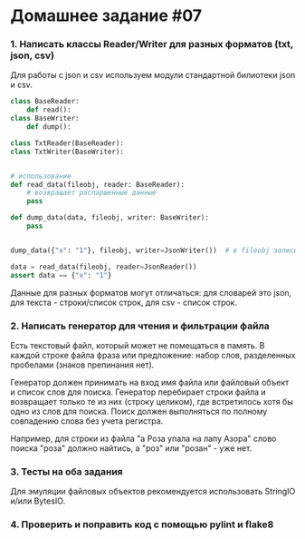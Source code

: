 # Домашнее задание #07

### 1. Написать классы Reader/Writer для разных форматов (txt, json, csv)
Для работы с json и csv используем модули стандартной билиотеки json и csv.

```py
class BaseReader:
    def read():
class BaseWriter:
    def dump():

class TxtReader(BaseReader):
class TxtWriter(BaseWriter):


# использование
def read_data(fileobj, reader: BaseReader):
    # возвращает распаршенные данные
    pass

def dump_data(data, fileobj, writer: BaseWriter):
    pass


dump_data({"x": "1"}, fileobj, writer=JsonWriter())  # в fileobj записывается json {"x": "1"}

data = read_data(fileobj, reader=JsonReader())
assert data == {"x": "1"}
```

Данные для разных форматов могут отличаться: для словарей это json, для текста - строки/список строк, для csv - список строк.


### 2. Написать генератор для чтения и фильтрации файла
Есть текстовый файл, который может не помещаться в память.
В каждой строке файла фраза или предложение: набор слов, разделенных пробелами (знаков препинания нет).

Генератор должен принимать на вход имя файла или файловый объект и список слов для поиска.
Генератор перебирает строки файла и возвращает только те из них (строку целиком), где встретилось хотя бы одно из слов для поиска.
Поиск должен выполняться по полному совпадению слова без учета регистра.

Например, для строки из файла "а Роза упала на лапу Азора" слово поиска "роза" должно найтись, а "роз" или "розан" - уже нет.

### 3. Тесты на оба задания
Для эмуляции файловых объектов рекомендуется использовать StringIO и/или BytesIO.

### 4. Проверить и поправить код с помощью pylint и flake8
